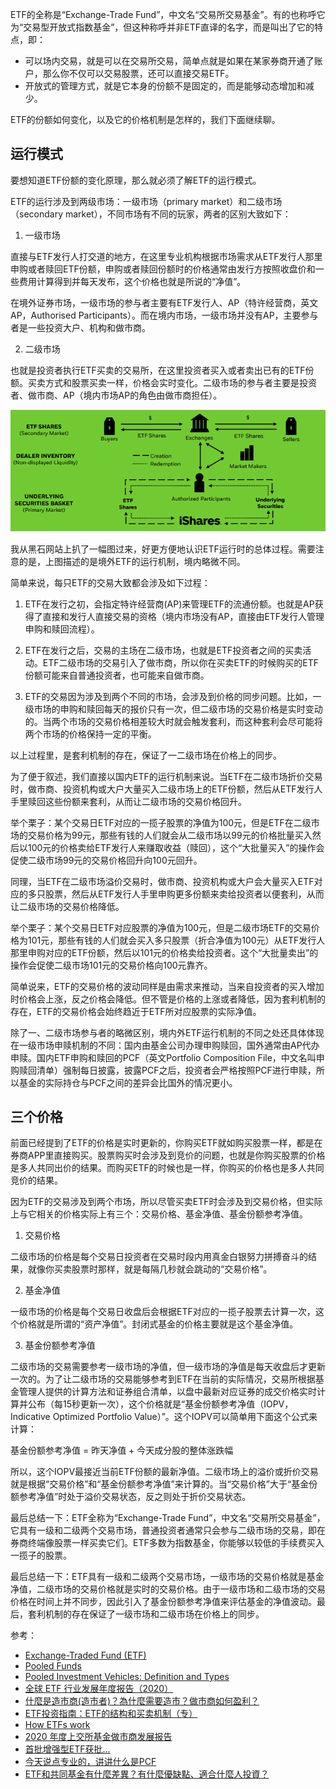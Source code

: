 
ETF的全称是“Exchange-Trade Fund”，中文名“交易所交易基金”。有的也称呼它为“交易型开放式指数基金”，但这种称呼并非ETF直译的名字，而是叫出了它的特点，即：

- 可以场内交易，就是可以在交易所交易，简单点就是如果在某家券商开通了账户，那么你不仅可以交易股票，还可以直接交易ETF。
- 开放式的管理方式，就是它本身的份额不是固定的，而是能够动态增加和减少。

ETF的份额如何变化，以及它的价格机制是怎样的，我们下面继续聊。


## 运行模式

要想知道ETF份额的变化原理，那么就必须了解ETF的运行模式。

ETF的运行涉及到两级市场：一级市场（primary market）和二级市场（secondary market），不同市场有不同的玩家，两者的区别大致如下：

1. 一级市场

直接与ETF发行人打交道的地方，在这里专业机构根据市场需求从ETF发行人那里申购或者赎回ETF份额，申购或者赎回份额时的价格通常由发行方按照收盘价和一些费用计算得到并每天发布，这个价格也就是所说的“净值”。

在境外证券市场，一级市场的参与者主要有ETF发行人、AP（特许经营商，英文AP，Authorised Participants）。而在境内市场，一级市场并没有AP，主要参与者是一些投资大户、机构和做市商。

2. 二级市场

也就是投资者执行ETF买卖的交易所，在这里投资者买入或者卖出已有的ETF份额。买卖方式和股票买卖一样，价格会实时变化。二级市场的参与者主要是投资者、做市商、AP（境内市场AP的角色由做市商担任）。


![](./ap.png)

我从黑石网站上扒了一幅图过来，好更方便地认识ETF运行时的总体过程。需要注意的是，上图描述的是境外ETF的运行机制，境内略微不同。

简单来说，每只ETF的交易大致都会涉及如下过程：

1. ETF在发行之初，会指定特许经营商(AP)来管理ETF的流通份额。也就是AP获得了直接和发行人直接交易的资格（境内市场没有AP，直接由ETF发行人管理申购和赎回流程）。

2. ETF在发行之后，交易的主场在二级市场，也就是ETF投资者之间的买卖活动。ETF二级市场的交易引入了做市商，所以你在买卖ETF的时候购买的ETF份额可能来自普通投资者，也可能来自做市商。

3. ETF的交易因为涉及到两个不同的市场，会涉及到价格的同步问题。比如，一级市场的申购和赎回每天的报价只有一次，但二级市场的交易价格是实时变动的。当两个市场的交易价格相差较大时就会触发套利，而这种套利会尽可能将两个市场的价格保持一定的平衡。


以上过程里，是套利机制的存在，保证了一二级市场在价格上的同步。

为了便于叙述，我们直接以国内ETF的运行机制来说。当ETF在二级市场折价交易时，做市商、投资机构或大户大量买入二级市场上的ETF份额，然后从ETF发行人手里赎回这些份额来套利，从而让二级市场的交易价格回升。

举个栗子：某个交易日ETF对应的一揽子股票的净值为100元，但是ETF在二级市场的交易价格为99元，那些有钱的人们就会从二级市场以99元的价格批量买入然后以100元的价格卖给ETF发行人来赚取收益（赎回），这个“大批量买入”的操作会促使二级市场99元的交易价格回升向100元回升。

同理，当ETF在二级市场溢价交易时，做市商、投资机构或大户会大量买入ETF对应的多只股票，然后从ETF发行人手里申购更多份额来卖给投资者以便套利，从而让二级市场的交易价格降低。

举个栗子：某个交易日ETF对应股票的净值为100元，但是二级市场ETF的交易价格为101元，那些有钱的人们就会买入多只股票（折合净值为100元）从ETF发行人那里申购对应的ETF份额，然后以101元的价格卖给投资者。这个“大批量卖出”的操作会促使二级市场101元的交易价格向100元靠齐。

简单说来，ETF的交易价格的波动同样是由需求来推动，当来自投资者的买入增加时价格会上涨，反之价格会降低。但不管是价格的上涨或者降低，因为套利机制的存在，ETF的交易价格会始终趋近于ETF所对应股票的实际净值。

除了一、二级市场参与者的略微区别，境内外ETF运行机制的不同之处还具体体现在一级市场申赎机制的不同：国内由基金公司办理申购赎回，国外通常由AP代办申赎。国内ETF申购和赎回的PCF（英文Portfolio Composition File，中文名叫申购赎回清单）强制每日披露，披露PCF之后，投资者会严格按照PCF进行申赎，所以基金的实际持仓与PCF之间的差异会比国外的情况更小。

## 三个价格

前面已经提到了ETF的价格是实时更新的，你购买ETF就如购买股票一样，都是在券商APP里直接购买。股票购买时会涉及到竞价的问题，也就是你购买股票的价格是多人共同出价的结果。而购买ETF的时候也是一样，你购买的价格也是多人共同竞价的结果。

因为ETF的交易涉及到两个市场，所以尽管买卖ETF时会涉及到交易价格，但实际上与它相关的价格实际上有三个：交易价格、基金净值、基金份额参考净值。

1. 交易价格

二级市场的价格是每个交易日投资者在交易时段内用真金白银努力拼搏奋斗的结果，就像你买卖股票时那样，就是每隔几秒就会跳动的“交易价格”。

2. 基金净值

一级市场的价格是每个交易日收盘后会根据ETF对应的一揽子股票去计算一次，这个价格就是所谓的“资产净值”。封闭式基金的价格主要就是这个基金净值。

3. 基金份额参考净值

二级市场的交易需要参考一级市场的净值，但一级市场的净值是每天收盘后才更新一次的。为了让二级市场的交易能够参考到ETF在当前的实际情况，交易所根据基金管理人提供的计算方法和证券组合清单，以盘中最新对应证券的成交价格实时计算并公布（每15秒更新一次），这个价格就是“基金份额参考净值（IOPV，Indicative Optimized Portfolio Value）”。这个IOPV可以简单用下面这个公式来计算：

  基金份额参考净值 = 昨天净值 + 今天成分股的整体涨跌幅

所以，这个IOPV最接近当前ETF份额的最新净值。二级市场上的溢价或折价交易就是根据“交易价格”和“基金份额参考净值”来计算的。当“交易价格”大于“基金份额参考净值”时处于溢价交易状态，反之则处于折价交易状态。

最后总结一下：ETF全称为“Exchange-Trade Fund”，中文名“交易所交易基金”，它具有一级和二级两个交易市场，普通投资者通常只会参与二级市场的交易，即在券商终端像股票一样买卖它们。ETF多数为指数基金，你能够以较低的手续费买入一揽子的股票。

最后总结一下：ETF具有一级和二级两个交易市场，一级市场的交易价格就是基金净值，二级市场的交易价格就是实时的交易价格。由于一级市场和二级市场的交易价格在时间上并不同步，因此引入了基金份额参考净值来评估基金的净值波动。最后，套利机制的存在保证了一级市场和二级市场在价格上的同步。

参考：

- [Exchange-Traded Fund (ETF)](https://www.investopedia.com/terms/e/etf.asp)
- [Pooled Funds](https://www.investopedia.com/terms/p/pooledfunds.asp)
- [Pooled Investment Vehicles: Definition and Types](https://smartasset.com/investing/pooled-investment-vehicle)
- [全球 ETF 行业发展年度报告（2020）](https://www.szse.cn/aboutus/research/research/report/P020210210499227370235.pdf)
- [什麼是造市商(造市者)？為什麼需要造市？做市商如何盈利？](https://rich01.com/what-is-market-maker/)
- [ETF投资指南：ETF的结构和买卖机制（专）](https://zhuanlan.zhihu.com/p/23214834)
- [How ETFs work](https://www.vanguard.com.hk/documents/etf-how-etfs-work-en.pdf)
- [2020 年度上交所基金做市商发展报告](http://etf.sse.com.cn/fundtrends/a/20210210/346f51d77d2df4e87f2869d94e387a07.pdf)
- [首批增强型ETF获批...](http://finance.ce.cn/jjpd/jjpdgd/202111/16/t20211116_37089015.shtml)
- [今天说点专业的，讲讲什么是PCF](https://xueqiu.com/1006959826/129769213)
- [ETF和共同基金有什麼差異？有什麼優缺點、適合什麼人投資？](https://rich01.com/diff-etf-and-mutual-fund/)

